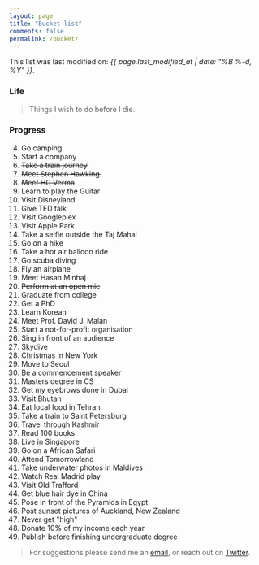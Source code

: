 ```yaml
---
layout: page
title: "Bucket list"
comments: false
permalink: /bucket/
---
```

<p>This list was last modified on: <i>{{ page.last_modified_at | date: "%B %-d, %Y" }}</i>.</p>

### Life

<div class="container">
<div class="progress">
  <div class="progress-bar progress-bar-striped bg-danger" role="progressbar" aria-valuemin="0" aria-valuemax="100" id="lifeprogressbar"></div>
</div>
</div>

> Things I wish to do before I die.

### Progress
<div class="container">
<div class="progress">
  <div class="progress-bar progress-bar-striped bg-success" role="progressbar" aria-valuemin="0" aria-valuemax="100" id="theprogressbar"></div>
</div>
</div>

4.  Go camping
9.  Start a company
10. <s>Take a train journey</s>
11. <s>Meet Stephen Hawking.</s>
12. <s>Meet HC Verma</s>
13. Learn to play the Guitar
14. Visit Disneyland
15. Give TED talk
16. Visit Googleplex
17. Visit Apple Park
18. Take a selfie outside the Taj Mahal
19. Go on a hike
20. Take a hot air balloon ride
21. Go scuba diving
22. Fly an airplane
23. Meet Hasan Minhaj
24. <s>Perform at an open mic</s>
27. Graduate from college
28. Get a PhD
29. Learn Korean
31. Meet Prof. David J. Malan
32. Start a not-for-profit organisation
33. Sing in front of an audience
40. Skydive
41. Christmas in New York
42. Move to Seoul
43. Be a commencement speaker
44. Masters degree in CS
1. Get my eyebrows done in Dubai
2. Visit Bhutan
3. Eat local food in Tehran
4. Take a train to Saint Petersburg
5. Travel through Kashmir
28. Read 100 books
6. Live in Singapore
7. Go on a African Safari
8. Attend Tomorrowland
10. Take underwater photos in Maldives
11. Watch Real Madrid play
12. Visit Old Trafford
13. Get blue hair dye in China
14. Pose in front of the Pyramids in Egypt
15. Post sunset pictures of Auckland, New Zealand
17. Never get "high"
18. Donate 10% of my income each year
19. Publish before finishing undergraduate degree

<blockquote><p>For suggestions please send me an <a href="mailto:hi@reangdeba.xyz">email</a>, or reach out on <a
        target="_blank" href="https://twitter.com/reangdeba">Twitter</a>.</p></blockquote>

<script src="https://code.jquery.com/jquery-3.3.1.slim.min.js"
        integrity="sha384-q8i/X+965DzO0rT7abK41JStQIAqVgRVzpbzo5smXKp4YfRvH+8abtTE1Pi6jizo"
        crossorigin="anonymous"></script>

<script>
        var newprogress = Math.round(4/46*100);
$('#theprogressbar').attr('aria-valuenow', newprogress).css('width', newprogress+'%');

$('#theprogressbar').text(newprogress + '%');
</script>

<script>
        var progress = Math.round(21/92*100);
$('#lifeprogressbar').attr('aria-valuenow', progress).css('width', progress+'%');

$('#lifeprogressbar').text(progress + '%');
</script>

